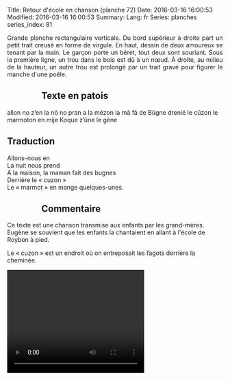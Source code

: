Title: Retour d'école en chanson (planche 72)
Date: 2016-03-16 16:00:53
Modified: 2016-03-16 16:00:53
Summary: 
Lang: fr
Series: planches
series_index: 81

<p style="text-align:justify;">Grande planche rectangulaire
verticale. Du bord supérieur à droite part un petit trait creusé en
forme de virgule. En haut, dessin de deux amoureux se tenant par la
main. Le garçon porte un béret, tout deux sont souriant. Sous la
première ligne, un trou dans le bois est dû à un nœud. À droite, au
milieu de la hauteur, un autre trou est prolongé par un trait gravé
pour figurer le manche d'une poêle.</p>

<figure class="image-block" style="float: left;">
  <img alt="" src="{static}/images/planche_72.png">
  <figcaption style="max-width: 209px"></figcaption>
</figure>

## Texte en patois

allon no z’en la nô no pran a la mézon la mâ fâ de Bûgne drenié le
cûzon le marmoton en mije Koque z’ûne le gène

## Traduction

Allons-nous en<br>
La nuit nous prend<br>
A la maison, la maman fait des bugnes<br>
Derrière le « cuzon »<br>
Le « marmot » en mange quelques-unes.

<figure class="image-block" style="float: left;">
  <img alt="" src="{static}/images/planche_72_detail_dessin.png">
  <figcaption style="max-width: 376px"></figcaption>
</figure>

## Commentaire

Ce texte est une chanson transmise aux enfants par les grand-mères.
Eugène se souvient que les enfants la chantaient en allant à l'école
de Roybon à pied.

Le « cuzon » est un endroit où on entreposait les fagots derrière la
cheminée.

<video width="320" height="240" controls>
  <source src="https://d1njpgd0ygatdn.cloudfront.net/video_72chantee.mp4" type="video/mp4">
</video>
